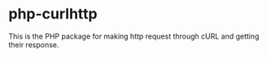 # php-curlhttp
This is the PHP package for making http request through cURL and getting their response.
